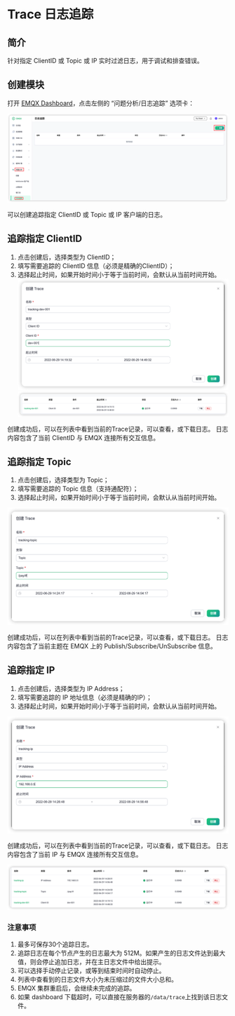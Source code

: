 # Trace 日志追踪

## 简介
针对指定 ClientID 或 Topic 或 IP 实时过滤日志，用于调试和排查错误。

## 创建模块

打开 [EMQX Dashboard](http://127.0.0.1:18083/#/log-trace)，点击左侧的 “问题分析/日志追踪” 选项卡：

![image-202112140001](./assets/trace.png)

可以创建追踪指定 ClientID 或 Topic 或 IP 客户端的日志。
## 追踪指定 ClientID

1. 点击创建后，选择类型为 ClientID；
2. 填写需要追踪的 ClientID 信息（必须是精确的ClientID）；
3. 选择起止时间，如果开始时间小于等于当前时间，会默认从当前时间开始。
![image-202112140002](./assets/trace_create_clientid.png)
![image-202112140003](./assets/trace_clientid.png)

创建成功后，可以在列表中看到当前的Trace记录，可以查看，或下载日志。
日志内容包含了当前 ClientID 与 EMQX 连接所有交互信息。

## 追踪指定 Topic

1. 点击创建后，选择类型为 Topic；
2. 填写需要追踪的 Topic 信息（支持通配符）；
3. 选择起止时间，如果开始时间小于等于当前时间，会默认从当前时间开始。

![image-202112140004](./assets/trace_create_topic.png)

创建成功后，可以在列表中看到当前的Trace记录，可以查看，或下载日志。
日志内容包含了当前主题在 EMQX 上的 Publish/Subscribe/UnSubscribe 信息。

## 追踪指定 IP

1. 点击创建后，选择类型为 IP Address；
2. 填写需要追踪的 IP 地址信息（必须是精确的IP）；
3. 选择起止时间，如果开始时间小于等于当前时间，会默认从当前时间开始。

![image-202112140005](./assets/trace_create_ip.png)

创建成功后，可以在列表中看到当前的Trace记录，可以查看，或下载日志。
日志内容包含了当前 IP 与 EMQX 连接所有交互信息。

![image-202112140006](./assets/trace_list.png)

### 注意事项

1. 最多可保存30个追踪日志。
2. 追踪日志在每个节点产生的日志最大为 512M。如果产生的日志文件达到最大值，则会停止追加日志，并在主日志文件中给出提示。
3. 可以选择手动停止记录，或等到结束时间时自动停止。
4. 列表中查看到的日志文件大小为未压缩过的文件大小总和。
5. EMQX 集群重启后，会继续未完成的追踪。
6. 如果 dashboard 下载超时，可以直接在服务器的`/data/trace`上找到该日志文件。
